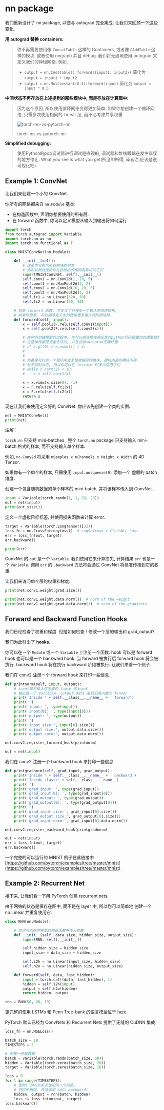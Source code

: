 # nn package

我们重新设计了 nn package, 以便与 autograd 完全集成. 让我们来回顾一下这些变化.

**用 autograd 替换 containers:**

> 你不再需要使用像 `ConcatTable` 这样的 Containers, 或者像 `CAddTable` 这样的模块, 或者使用 nngraph 并且 debug. 我们将无缝地使用 autograd 来定义我们的神经网络. 例如,
> 
> *   `output = nn.CAddTable():forward({input1, input2})` 简化为 `output = input1 + input2`
> *   `output = nn.MulConstant(0.5):forward(input)` 简化为 `output = input * 0.5`

**中间状态不再存放在上述提到的那些模块中, 而是存放在计算图中:**

> 因为这个原因, 所以使用循环网络变得更加简单. 如果你想创建一个循环网络, 只需多次使用相同的 Linear 层, 而不必考虑共享权重.
> 
> ![torch-nn-vs-pytorch-nn](img/e371c3836f0dc3f1fdb72f3e6ab42813.jpg)
> 
> torch-nn-vs-pytorch-nn

**Simplified debugging:**

> 使用Python的pdb调试器进行调试是直观的, 调试器和堆栈跟踪在发生错误的地方停止. What you see is what you get(所见即所得, 译者注:应该是说可视化吧).

## Example 1: ConvNet

让我们来创建一个小的 ConvNet.

你所有的网络都来自 `nn.Module` 基类:

*   在构造函数中, 声明你想要使用的所有层.
*   在 forward 函数中, 你可以定义模型从输入到输出将如何运行

```py
import torch
from torch.autograd import Variable
import torch.nn as nn
import torch.nn.functional as F

class MNISTConvNet(nn.Module):

    def __init__(self):
        # 这是你实例化所有模块的地方
        # 你可以稍后使用你在此给出的相同名称访问它们
        super(MNISTConvNet, self).__init__()
        self.conv1 = nn.Conv2d(1, 10, 5)
        self.pool1 = nn.MaxPool2d(2, 2)
        self.conv2 = nn.Conv2d(10, 20, 5)
        self.pool2 = nn.MaxPool2d(2, 2)
        self.fc1 = nn.Linear(320, 50)
        self.fc2 = nn.Linear(50, 10)

    # 这是 forward 函数, 它定义了只接受一个输入的网络结构,
    # 如果你愿意, 可以随意定义支持使用更多输入的网络结构.
    def forward(self, input):
        x = self.pool1(F.relu(self.conv1(input)))
        x = self.pool2(F.relu(self.conv2(x)))

        # 在你的创建模型的过程中, 你可以疯狂地使用任意的python代码创建你的模型结构,
        # 这些操作都是完全合法的, 并且会被autograd正确处理:
        # if x.gt(0) > x.numel() / 2:
        #      ...
        #
        # 你甚至可以做一个循环来重复使用相同的模块, 模块内部的模块不再
        # 处于临时状态, 所以你可以在 forward 时多次使用它们.
        # while x.norm(2) < 10:
        #    x = self.conv1(x)

        x = x.view(x.size(0), -1)
        x = F.relu(self.fc1(x))
        x = F.relu(self.fc2(x))
        return x

```

现在让我们来使用定义好的 ConvNet. 你应该先创建一个类的实例.

```py
net = MNISTConvNet()
print(net)

```

注解：

`torch.nn` 只支持 mini-batches , 整个 `torch.nn` package 只支持输入 mini-batch 格式的样本, 而不支持输入单个样本.

例如, `nn.Conv2d` 将采用 `nSamples x nChannels x Height x Width` 的 4D Tensor.

如果你有一个单个的样本, 只需使用 `input.unsqueeze(0)` 添加一个 虚假的 batch 维度.

创建一个包含随机数据的单个样本的 mini-batch, 并将该样本传入到 ConvNet .

```py
input = Variable(torch.randn(1, 1, 28, 28))
out = net(input)
print(out.size())

```

定义一个虚拟目标标签, 并使用损失函数来计算 error.

```py
target = Variable(torch.LongTensor([3]))
loss_fn = nn.CrossEntropyLoss()  # LogSoftmax + ClassNLL Loss
err = loss_fn(out, target)
err.backward()

print(err)

```

ConvNet 的 `out` 是一个 `Variable`. 我们使用它来计算损失, 计算结果 `err` 也是一个 `Variable`. 调用 `err` 的 `.backward` 方法将会通过 ConvNet 将梯度传播到它的权重.

让我们来访问单个层的权重和梯度:

```py
print(net.conv1.weight.grad.size())

```

```py
print(net.conv1.weight.data.norm())  # norm of the weight
print(net.conv1.weight.grad.data.norm())  # norm of the gradients

```

## Forward and Backward Function Hooks

我们已经检查了权重和梯度. 但是如何检查 / 修改一个层的输出和 grad_output?

我们为此引出了 **hooks**.

你可以在一个 `Module` 或一个 `Variable` 上注册一个函数. hook 可以是 forward hook 也可以是一个 backward hook. 当 forward 被执行后 forward hook 将会被执行. backward hook 将在执行 backward 阶段被执行. 让我们来看一个例子.

我们在 conv2 注册一个 forward hook 来打印一些信息

```py
def printnorm(self, input, output):
    # input是将输入打包成的 tuple 的input
    # 输出是一个 Variable. output.data 是我们感兴趣的 Tensor
    print('Inside ' + self.__class__.__name__ + ' forward')
    print('')
    print('input: ', type(input))
    print('input[0]: ', type(input[0]))
    print('output: ', type(output))
    print('')
    print('input size:', input[0].size())
    print('output size:', output.data.size())
    print('output norm:', output.data.norm())

net.conv2.register_forward_hook(printnorm)

out = net(input)

```

我们在 conv2 注册一个 backward hook 来打印一些信息

```py
def printgradnorm(self, grad_input, grad_output):
    print('Inside ' + self.__class__.__name__ + ' backward')
    print('Inside class:' + self.__class__.__name__)
    print('')
    print('grad_input: ', type(grad_input))
    print('grad_input[0]: ', type(grad_input[0]))
    print('grad_output: ', type(grad_output))
    print('grad_output[0]: ', type(grad_output[0]))
    print('')
    print('grad_input size:', grad_input[0].size())
    print('grad_output size:', grad_output[0].size())
    print('grad_input norm:', grad_input[0].data.norm())

net.conv2.register_backward_hook(printgradnorm)

out = net(input)
err = loss_fn(out, target)
err.backward()

```

一个完整的可以运行的 MNIST 例子在此链接中 [https://github.com/pytorch/examples/tree/master/mnist](https://github.com/pytorch/examples/tree/master/mnist)

## Example 2: Recurrent Net

接下来, 让我们看一下用 PyTorch 创建 recurrent nets.

由于网络的状态是保存在图中, 而不是在 layer 中, 所以您可以简单地 创建一个 nn.Linear 并重复使用它.

```py
class RNN(nn.Module):

    # 你也可以在你模型的构造函数中传入参数
    def __init__(self, data_size, hidden_size, output_size):
        super(RNN, self).__init__()

        self.hidden_size = hidden_size
        input_size = data_size + hidden_size

        self.i2h = nn.Linear(input_size, hidden_size)
        self.h2o = nn.Linear(hidden_size, output_size)

    def forward(self, data, last_hidden):
        input = torch.cat((data, last_hidden), 1)
        hidden = self.i2h(input)
        output = self.h2o(hidden)
        return hidden, output

rnn = RNN(50, 20, 10)

```

更完整的使用 LSTMs 和 Penn Tree-bank 的语言模型位于 [here](https://github.com/pytorch/examples/tree/master/word_language_model)

PyTorch 默认已经为 ConvNets 和 Recurrent Nets 提供了无缝的 CuDNN 集成.

```py
loss_fn = nn.MSELoss()

batch_size = 10
TIMESTEPS = 5

# 创建一些假数据
batch = Variable(torch.randn(batch_size, 50))
hidden = Variable(torch.zeros(batch_size, 20))
target = Variable(torch.zeros(batch_size, 10))

loss = 0
for t in range(TIMESTEPS):
    # 是的! 你可以多次使用同一个网络,
    # 将损失相加, 并且调用 call backward!
    hidden, output = rnn(batch, hidden)
    loss += loss_fn(output, target)
loss.backward()

```
